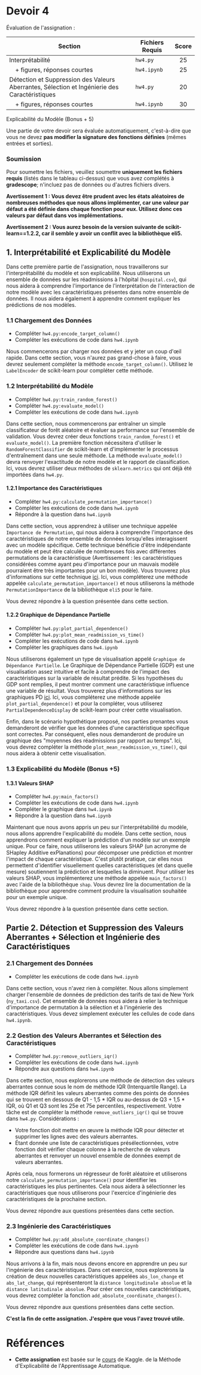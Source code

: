 <!--- 
# Université de Montréal
# IFT-6758-A  -  A23  -  Data Science 
-->

# Devoir 4

Évaluation de l'assignation :

| Section                                                                               | Fichiers Requis         | Score |
|---------------------------------------------------------------------------------------|-------------------------|:-----:|
| Interprétabilité                                                                      | `hw4.py`                |  25   |
| &emsp;+ figures, réponses courtes                                                     | `hw4.ipynb`             |  25   |
| Détection et Suppression des Valeurs Aberrantes, Sélection et Ingénierie des Caractéristiques| `hw4.py`         |  20   |
| &emsp;+ figures, réponses courtes                                                     | `hw4.ipynb`             |  30   |

Explicabilité du Modèle (Bonus + 5)

Une partie de votre devoir sera évaluée automatiquement, c'est-à-dire que vous ne devez **pas modifier la signature des fonctions définies** (mêmes entrées et sorties).

### Soumission

Pour soumettre les fichiers, veuillez soumettre **uniquement les fichiers requis** (listés dans le tableau ci-dessus) que vous avez complétés à **gradescope**; n'incluez pas de données ou d'autres fichiers divers.

**Avertissement 1 : Vous devez être prudent avec les états aléatoires de nombreuses méthodes que nous allons implémenter, car une valeur par défaut a été définie dans chaque fonction pour eux. Utilisez donc ces valeurs par défaut dans vos implémentations.**

**Avertissement 2 : Vous aurez besoin de la version suivante de scikit-learn==1.2.2, car il semble y avoir un conflit avec la bibliothèque eli5.**

## 1. Interprétabilité et Explicabilité du Modèle

Dans cette première partie de l'assignation, nous travaillerons sur l'interprétabilité du modèle et son explicabilité. Nous utiliserons un ensemble de données sur les réadmissions à l'hôpital (`hospital.csv`), qui nous aidera à comprendre l'importance de l'interprétation de l'interaction de notre modèle avec les caractéristiques présentes dans notre ensemble de données. Il nous aidera également à apprendre comment expliquer les prédictions de nos modèles.

### 1.1 Chargement des Données

- Compléter `hw4.py:encode_target_column()`
- Compléter les exécutions de code dans `hw4.ipynb`

Nous commencerons par charger nos données et y jeter un coup d'œil rapide. Dans cette section, vous n'aurez pas grand-chose à faire, vous devrez seulement compléter la méthode `encode_target_column()`. Utilisez le `LabelEncoder` de scikit-learn pour compléter cette méthode.

### 1.2 Interprétabilité du Modèle

- Compléter `hw4.py:train_random_forest()`
- Compléter `hw4.py:evaluate_model()`
- Compléter les exécutions de code dans `hw4.ipynb`

Dans cette section, nous commencerons par entraîner un simple classificateur de forêt aléatoire et évaluer sa performance sur l'ensemble de validation. Vous devrez créer deux fonctions `train_random_forest()` et `evaluate_model()`. La première fonction nécessitera d'utiliser le `RandomForestClassifier` de scikit-learn et d'implémenter le processus d'entraînement dans une seule méthode. La méthode `evaluate_model()` devra renvoyer l'exactitude de notre modèle et le rapport de classification. Ici, vous devrez utiliser deux méthodes de `sklearn.metrics` qui ont déjà été importées dans `hw4.py`.

#### 1.2.1 Importance des Caractéristiques

- Compléter `hw4.py:calculate_permutation_importance()`
- Compléter les exécutions de code dans `hw4.ipynb`
- Répondre à la question dans `hw4.ipynb`

Dans cette section, vous apprendrez à utiliser une technique appelée `Importance de Permutation`, qui nous aidera à comprendre l'importance des caractéristiques de notre ensemble de données lorsqu'elles interagissent avec un modèle spécifique. Cette technique bénéficie d'être indépendante du modèle et peut être calculée de nombreuses fois avec différentes permutations de la caractéristique (Avertissement : les caractéristiques considérées comme ayant peu d'importance pour un mauvais modèle pourraient être très importantes pour un bon modèle). Vous trouverez plus d'informations sur cette technique [ici](https://eli5.readthedocs.io/en/latest/blackbox/permutation_importance.html). Ici, vous compléterez une méthode appelée `calculate_permutation_importance()` et nous utiliserons la méthode `PermutationImportance` de la bibliothèque `eli5` pour le faire.

Vous devrez répondre à la question présentée dans cette section.

#### 1.2.2 Graphique de Dépendance Partielle

- Compléter `hw4.py:plot_partial_dependence()`
- Compléter `hw4.py:plot_mean_readmission_vs_time()`
- Compléter les exécutions de code dans `hw4.ipynb`
- Compléter les graphiques dans `hw4.ipynb`

Nous utiliserons également un type de visualisation appelé `Graphique de Dépendance Partielle`. Le Graphique de Dépendance Partielle (GDP) est une visualisation assez intuitive et facile à comprendre de l'impact des caractéristiques sur la variable de résultat prédite. Si les hypothèses du GDP sont remplies, il peut montrer comment une caractéristique influence une variable de résultat. Vous trouverez plus d'informations sur les graphiques PD [ici](https://slds-lmu.github.io/iml_methods_limitations/pdp.html). Ici, vous compléterez une méthode appelée `plot_partial_dependence()` et pour la compléter, vous utiliserez `PartialDependenceDisplay` de scikit-learn pour créer cette visualisation.

Enfin, dans le scénario hypothétique proposé, nos parties prenantes vous demanderont de vérifier que les données d'une caractéristique spécifique sont correctes. Par conséquent, elles nous demanderont de produire un graphique des "moyennes des réadmissions par rapport au temps". Ici, vous devrez compléter la méthode `plot_mean_readmission_vs_time()`, qui nous aidera à obtenir cette visualisation.

### 1.3 Explicabilité du Modèle (Bonus +5)

#### 1.3.1 Valeurs SHAP

- Compléter `hw4.py:main_factors()`
- Compléter les exécutions de code dans `hw4.ipynb`
- Compléter le graphique dans `hw4.ipynb`
- Répondre à la question dans `hw4.ipynb`

Maintenant que nous avons appris un peu sur l'interprétabilité du modèle, nous allons apprendre l'explicabilité du modèle. Dans cette section, nous apprendrons comment expliquer la prédiction d'un modèle sur un exemple unique. Pour ce faire, nous utiliserons les valeurs SHAP (un acronyme de SHapley Additive exPlanations) pour décomposer une prédiction et montrer l'impact de chaque caractéristique. C'est plutôt pratique, car elles nous permettent d'identifier visuellement quelles caractéristiques (et dans quelle mesure) soutiennent la prédiction et lesquelles la diminuent. Pour utiliser les valeurs SHAP, vous implémenterez une méthode appelée `main_factors()` avec l'aide de la bibliothèque `shap`. Vous devrez lire la documentation de la bibliothèque pour apprendre comment produire la visualisation souhaitée pour un exemple unique.

Vous devrez répondre à la question présentée dans cette section.

## Partie 2. Détection et Suppression des Valeurs Aberrantes + Sélection et Ingénierie des Caractéristiques

### 2.1 Chargement des Données

- Compléter les exécutions de code dans `hw4.ipynb`

Dans cette section, vous n'avez rien à compléter. Nous allons simplement charger l'ensemble de données de prédiction des tarifs de taxi de New York (`ny_taxi.csv`). Cet ensemble de données nous aidera à relier la technique d'importance de permutation à la sélection et à l'ingénierie des caractéristiques. Vous devez simplement exécuter les cellules de code dans `hw4.ipynb`.

### 2.2 Gestion des Valeurs Aberrantes et Sélection des Caractéristiques

- Compléter `hw4.py:remove_outliers_iqr()`
- Compléter les exécutions de code dans `hw4.ipynb`
- Répondre aux questions dans `hw4.ipynb`

Dans cette section, nous explorerons une méthode de détection des valeurs aberrantes connue sous le nom de méthode IQR (Interquartile Range). La méthode IQR définit les valeurs aberrantes comme des points de données qui se trouvent en dessous de Q1 - 1,5 * IQR ou au-dessus de Q3 + 1,5 * IQR, où Q1 et Q3 sont les 25e et 75e percentiles, respectivement. Votre tâche est de compléter la méthode `remove_outliers_iqr()` qui se trouve dans `hw4.py`. Considérations :

- Votre fonction doit mettre en œuvre la méthode IQR pour détecter et supprimer les lignes avec des valeurs aberrantes.
- Étant donnée une liste de caractéristiques présélectionnées, votre fonction doit vérifier chaque colonne à la recherche de valeurs aberrantes et renvoyer un nouvel ensemble de données exempt de valeurs aberrantes.

Après cela, nous formerons un régresseur de forêt aléatoire et utiliserons notre `calculate_permutation_importance()` pour identifier les caractéristiques les plus pertinentes. Cela nous aidera à sélectionner les caractéristiques que nous utiliserons pour l'exercice d'ingénierie des caractéristiques de la prochaine section.

Vous devrez répondre aux questions présentées dans cette section.

### 2.3 Ingénierie des Caractéristiques

- Compléter `hw4.py:add_absolute_coordinate_changes()`
- Compléter les exécutions de code dans `hw4.ipynb`
- Répondre aux questions dans `hw4.ipynb`

Nous arrivons à la fin, mais nous devons encore en apprendre un peu sur l'ingénierie des caractéristiques. Dans cet exercice, nous explorerons la création de deux nouvelles caractéristiques appelées `abs_lon_change` et `abs_lat_change`, qui représenteront la `distance longitudinale absolue` et la `distance latitudinale absolue`. Pour créer ces nouvelles caractéristiques, vous devrez compléter la fonction `add_absolute_coordinate_changes()`.

Vous devrez répondre aux questions présentées dans cette section.

**C'est la fin de cette assignation. J'espère que vous l'avez trouvé utile.**

# Références

- **Cette assignation** est basée sur le [cours](https://www.kaggle.com/learn/machine-learning-explainability) de Kaggle.
 de la Méthode d'Explicabilité de l'Apprentissage Automatique.